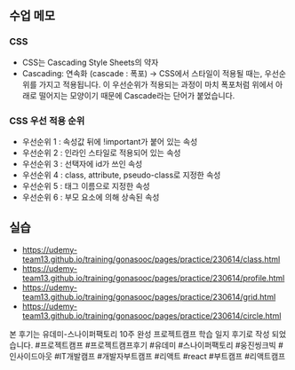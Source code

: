 ## 수업 메모

### CSS

- CSS는 Cascading Style Sheets의 약자
- Cascading: 연속화 (cascade : 폭포) → CSS에서 스타일이 적용될 때는, 우선순위를 가지고 적용됩니다. 이 우선순위가 적용되는 과정이 마치 폭포처럼 위에서 아래로 떨어지는 모양이기 때문에 Cascade라는 단어가 붙었습니다.
    
    

### CSS 우선 적용 순위

- 우선순위 1 : 속성값 뒤에 !important가 붙어 있는 속성
- 우선순위 2 : 인라인 스타일로 적용되어 있는 속성
- 우선순위 3 : 선택자에 id가 쓰인 속성
- 우선순위 4 : class, attribute, pseudo-class로 지정한 속성
- 우선순위 5 : 태그 이름으로 지정한 속성
- 우선순위 6 : 부모 요소에 의해 상속된 속성

## 실습

- https://udemy-team13.github.io/training/gonasooc/pages/practice/230614/class.html
- https://udemy-team13.github.io/training/gonasooc/pages/practice/230614/profile.html
- https://udemy-team13.github.io/training/gonasooc/pages/practice/230614/grid.html
- https://udemy-team13.github.io/training/gonasooc/pages/practice/230614/circle.html

본 후기는 유데미-스나이퍼팩토리 10주 완성 프로젝트캠프 학습 일지 후기로 작성 되었습니다.
#프로젝트캠프 #프로젝트캠프후기 #유데미 #스나이퍼팩토리 #웅진씽크빅 #인사이드아웃 #IT개발캠프 #개발자부트캠프 #리액트 #react #부트캠프 #리액트캠프